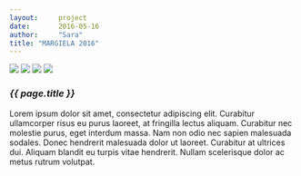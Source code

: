```yaml
---
layout:     project
date:       2016-05-16
author:     "Sara"
title: "MARGIELA 2016"
---
```

<div class="proj-column left-column">
	<img src="http://dummyimage.com/300x400" />
	<img src="http://dummyimage.com/300x400" />
	<img src="http://dummyimage.com/300x400" />
	<img src="http://dummyimage.com/300x400" />
</div>
<div class="proj-column right-column">
	<div class="proj-info">
		<h3 class="proj-title"><em>{{ page.title }}</em></h3>
		<p>Lorem ipsum dolor sit amet, consectetur adipiscing elit. Curabitur ullamcorper risus eu purus laoreet, at fringilla lectus aliquam. Curabitur nec molestie purus, eget interdum massa. Nam non odio nec sapien malesuada sodales. Donec hendrerit malesuada dolor ut laoreet. Curabitur at ultrices dui. Aliquam blandit eu turpis vitae hendrerit. Nullam scelerisque dolor ac metus rutrum volutpat.</p>
	</div>
</div>